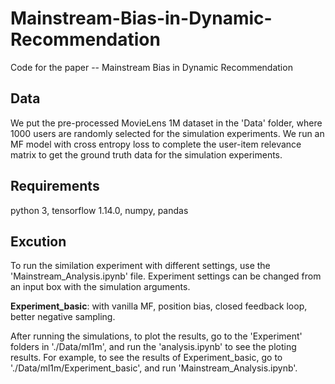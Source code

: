 # Mainstream-Bias-in-Dynamic-Recommendation
Code for the paper -- Mainstream Bias in Dynamic Recommendation

## Data
We put the pre-processed MovieLens 1M dataset in the 'Data' folder, where 1000 users are randomly selected for the simulation experiments. We run an MF model with cross entropy loss to complete the user-item relevance matrix to get the ground truth data for the simulation experiments.

## Requirements
python 3, tensorflow 1.14.0, numpy, pandas

## Excution
To run the similation experiment with different settings, use the 'Mainstream_Analysis.ipynb' file. Experiment settings can be changed from an input box with the simulation arguments.

**Experiment_basic**: with vanilla MF, position bias, closed feedback loop, better negative sampling.  


After running the simulations, to plot the results, go to the 'Experiment' folders in './Data/ml1m', and run the 'analysis.ipynb' to see the ploting results. For example, to see the results of Experiment_basic, go to './Data/ml1m/Experiment_basic', and run 'Mainstream_Analysis.ipynb'.
